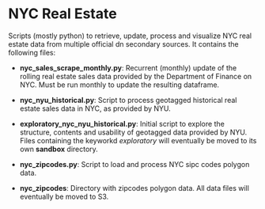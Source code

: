 # NYC Real Estate

Scripts (mostly python) to retrieve, update, process and visualize NYC real estate data from multiple official dn secondary sources. It contains the following files:

* __nyc_sales_scrape_monthly.py__: Recurrent (monthly) update of the rolling real estate sales data provided by the Department of Finance on NYC. Must be run monthly to update the resulting dataframe.

* __nyc_nyu_historical.py__: Script to process geotagged historical real estate sales data in NYC, as provided by NYU.

* __exploratory_nyc_nyu_historical.py__: Initial script to explore the structure, contents and usability of geotagged data provided by NYU. Files containing the keyworkd _exploratory_ will eventually be moved to its own __sandbox__ directory.


* __nyc_zipcodes.py__: Script to load and process NYC sipc codes polygon data.

* __nyc_zipcodes__: Directory with zipcodes polygon data. All data files will eventually be moved to S3.
